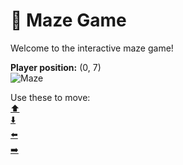 # 🧩 Maze Game  
Welcome to the interactive maze game!

**Player position:** (0, 7)  
![Maze](https://recognize-instructor-criteria-other.trycloudflare.com/images/pos_0_7.png?t=1760503417079)

Use these to move:  
[⬆️](https://recognize-instructor-criteria-other.trycloudflare.com/move/0_7_w)  
[⬇️](https://recognize-instructor-criteria-other.trycloudflare.com/move/0_7_s)  
[⬅️](https://recognize-instructor-criteria-other.trycloudflare.com/move/0_7_a)  
[➡️](https://recognize-instructor-criteria-other.trycloudflare.com/move/0_7_d)
